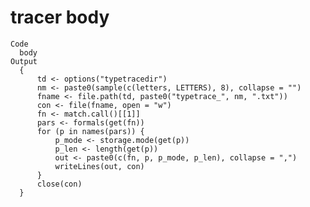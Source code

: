 # tracer body

    Code
      body
    Output
      {
          td <- options("typetracedir")
          nm <- paste0(sample(c(letters, LETTERS), 8), collapse = "")
          fname <- file.path(td, paste0("typetrace_", nm, ".txt"))
          con <- file(fname, open = "w")
          fn <- match.call()[[1]]
          pars <- formals(get(fn))
          for (p in names(pars)) {
              p_mode <- storage.mode(get(p))
              p_len <- length(get(p))
              out <- paste0(c(fn, p, p_mode, p_len), collapse = ",")
              writeLines(out, con)
          }
          close(con)
      }

